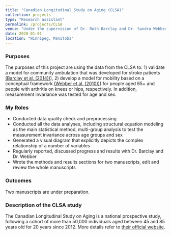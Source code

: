 ```yaml
---
title: "Canadian Longitudinal Study on Aging (CLSA)"
collection: projects
type: "Research assistant"
permalink: /projects/CLSA
venue: "Under the supervision of Dr. Ruth Barclay and Dr. Sandra Webber, College of Rehabilitaion Sciences, University of Manitoba"
date: 2020-01-01
location: "Winnipeg, Manitoba"
---
```


### Purposes ###
The purposes of this project are using the data from the CLSA to: 1) validate a model for community ambulation that was developed for stroke patients [(Barclay et al. (2014))](https://journals.sagepub.com/doi/abs/10.1177/0269215514546769)), 2) develop a model for mobility based on a conceptual framework [(Webber et al. (2010))](https://pubmed.ncbi.nlm.nih.gov/20145017/)) for people aged 65+ and people with arthritis on knees or hips, respectively. In addition, measurement invariance was tested for age and sex.

### My Roles ###
* Conducted data quality check and preprocessing
* Conducted all the data analyses, including structural equation modeling as the main statistical method, multi-group analysis to test the measurement invariance across age groups and sex
* Generated a visual diagram that explicitly depicts the complex relationship of a number of variables 
* Regularly reported, discussed progress and results with Dr. Barclay and Dr. Webber
* Wrote the methods and results sections for two manuscripts, edit and review the whole manuscripts

### Outcomes ###
Two manuscripts are under preparation.

### Description of the CLSA study ###
The Canadian Longitudinal Study on Aging is a national prospective study, following a cohort of more than 50,000 individuals aged between 45 and 85 years old for 20 years since 2012. More details refer to [their official website](https://www.clsa-elcv.ca/).

